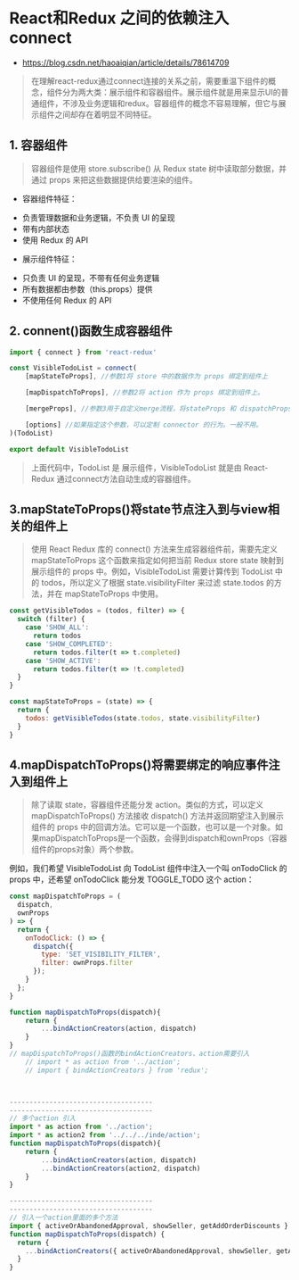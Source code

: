 # React和Redux 之间的依赖注入connect
- https://blog.csdn.net/haoaiqian/article/details/78614709

> 在理解react-redux通过connect连接的关系之前，需要重温下组件的概念，组件分为两大类：展示组件和容器组件。展示组件就是用来显示UI的普通组件，不涉及业务逻辑和redux。容器组件的概念不容易理解，但它与展示组件之间却存在着明显不同特征。

## 1. 容器组件 
> 容器组件是使用 store.subscribe() 从 Redux state 树中读取部分数据，并通过 props 来把这些数据提供给要渲染的组件。

+ 容器组件特征：
- 负责管理数据和业务逻辑，不负责 UI 的呈现
- 带有内部状态
- 使用 Redux 的 API

+ 展示组件特征：
- 只负责 UI 的呈现，不带有任何业务逻辑
- 所有数据都由参数（this.props）提供
- 不使用任何 Redux 的 API

## 2. connent()函数生成容器组件
```js
import { connect } from 'react-redux'

const VisibleTodoList = connect(
    [mapStateToProps], //参数1将 store 中的数据作为 props 绑定到组件上 

    [mapDispatchToProps], //参数2将 action 作为 props 绑定到组件上。

    [mergeProps], //参数3用于自定义merge流程，将stateProps 和 dispatchProps merge 到parentProps之后赋给组件。通常情况下，你可以不传这个参数，connect会使用 Object.assign。

    [options] //如果指定这个参数，可以定制 connector 的行为。一般不用。
)(TodoList)

export default VisibleTodoList
```
> 上面代码中，TodoList 是 展示组件，VisibleTodoList 就是由 React-Redux 通过connect方法自动生成的容器组件。

## 3.mapStateToProps()将state节点注入到与view相关的组件上
> 使用 React Redux 库的 connect() 方法来生成容器组件前，需要先定义 mapStateToProps 这个函数来指定如何把当前 Redux store state 映射到展示组件的 props 中。例如，VisibleTodoList 需要计算传到 TodoList 中的 todos，所以定义了根据 state.visibilityFilter 来过滤 state.todos 的方法，并在 mapStateToProps 中使用。

```js
const getVisibleTodos = (todos, filter) => {
  switch (filter) {
    case 'SHOW_ALL':
      return todos
    case 'SHOW_COMPLETED':
      return todos.filter(t => t.completed)
    case 'SHOW_ACTIVE':
      return todos.filter(t => !t.completed)
  }
}

const mapStateToProps = (state) => {
  return {
    todos: getVisibleTodos(state.todos, state.visibilityFilter)
  }
}
```

## 4.mapDispatchToProps()将需要绑定的响应事件注入到组件上
> 除了读取 state，容器组件还能分发 action。类似的方式，可以定义 mapDispatchToProps() 方法接收 dispatch() 方法并返回期望注入到展示组件的 props 中的回调方法。它可以是一个函数，也可以是一个对象。如果mapDispatchToProps是一个函数，会得到dispatch和ownProps（容器组件的props对象）两个参数。

例如，我们希望 VisibleTodoList 向 TodoList 组件中注入一个叫 onTodoClick 的 props 中，还希望 onTodoClick 能分发 TOGGLE_TODO 这个 action：

```js
const mapDispatchToProps = (
  dispatch,
  ownProps
) => {
  return {
    onTodoClick: () => {
      dispatch({
        type: 'SET_VISIBILITY_FILTER',
        filter: ownProps.filter
      });
    }
  };
}
```

```js
function mapDispatchToProps(dispatch){
    return {
        ...bindActionCreators(action, dispatch)
    }
}
// mapDispatchToProps()函数的bindActionCreators、action需要引入
    // import * as action from '../action';
    // import { bindActionCreators } from 'redux';



------------------------------------
------------------------------------
// 多个action 引入
import * as action from '../action';
import * as action2 from '../../../inde/action';
function mapDispatchToProps(dispatch){
    return {
        ...bindActionCreators(action, dispatch)
        ...bindActionCreators(action2, dispatch)
    }
}

------------------------------------
------------------------------------
// 引入一个action里面的多个方法
import { activeOrAbandonedApproval, showSeller, getAddOrderDiscounts } from '../orderInfo/action'
function mapDispatchToProps(dispatch) {
  return {
    ...bindActionCreators({ activeOrAbandonedApproval, showSeller, getAddOrderDiscounts }, dispatch)
  }
}

```

